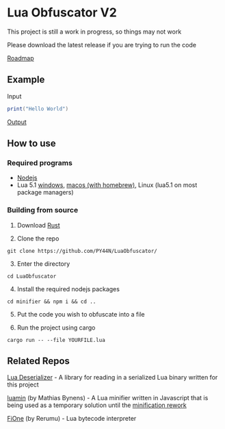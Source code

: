 # Lua Obfuscator V2

This project is still a work in progress, so things may not work

Please download the latest release if you are trying to run the code

[Roadmap](https://pyan.notion.site/014c3553be6b45d1989e1e133ec2c424?v=acc453043e2844728d3db628693c100d)

## Example
Input
```lua
print("Hello World")
```

[Output](https://raw.githubusercontent.com/PY44N/LuaObfuscatorV2/master/Example.lua)

## How to use
### Required programs
- [Nodejs](https://nodejs.org/en)
- Lua 5.1 [windows](https://github.com/rjpcomputing/luaforwindows/releases/), [macos (with homebrew)](https://formulae.brew.sh/formula/lua@5.1#default), Linux (lua5.1 on most package managers)

### Building from source
1) Download [Rust](https://www.rust-lang.org/)

2) Clone the repo
```
git clone https://github.com/PY44N/LuaObfuscator/
```

3) Enter the directory
```
cd LuaObfuscator
```

4) Install the required nodejs packages
```
cd minifier && npm i && cd ..
```

5) Put the code you wish to obfuscate into a file

6) Run the project using cargo
```
cargo run -- --file YOURFILE.lua
```

## Related Repos
[Lua Deserializer](https://github.com/PY44N/LuaDeserializer/) - A library for reading in a serialized Lua binary written for this project

[luamin](https://github.com/mathiasbynens/luamin) (by Mathias Bynens) - A Lua minifier written in Javascript that is being used as a temporary solution until the [minification rework](https://pyan.notion.site/014c3553be6b45d1989e1e133ec2c424?v=acc453043e2844728d3db628693c100d&p=597187d43f014c02b3f61fb70aaed968&pm=s)

[FiOne](https://github.com/Rerumu/FiOne/blob/master/source.lua) (by Rerumu) - Lua bytecode interpreter
